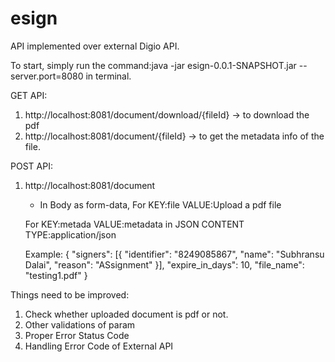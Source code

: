 # esign

API implemented over external Digio API.

To start, simply run the command:java -jar esign-0.0.1-SNAPSHOT.jar --server.port=8080 in terminal.

GET API: 
 1. http://localhost:8081/document/download/{fileId} -> to download the pdf
 2. http://localhost:8081/document/{fileId} -> to get the metadata info of the file.
 
POST API:
 1. http://localhost:8081/document  
    - In Body as form-data, 
    For KEY:file  VALUE:Upload a pdf file
    
    For KEY:metada VALUE:metadata in JSON  CONTENT TYPE:application/json
    
    Example: {
              "signers": [{
                  "identifier": "8249085867",
                  "name": "Subhransu Dalai",
                  "reason": "ASsignment"
                }],
                "expire_in_days": 10,
              "file_name": "testing1.pdf"
              }
     
    
 Things need to be improved:
 1. Check whether uploaded document is pdf or not.
 2. Other validations of param
 3. Proper Error Status Code
 3. Handling Error Code of External API 
 
 
